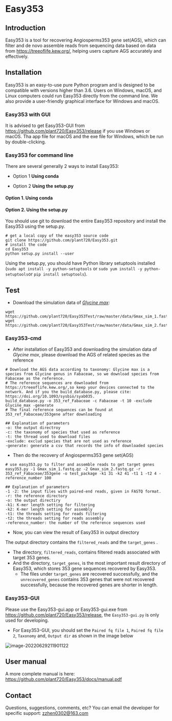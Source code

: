 # Easy353

## Introduction

Easy353 is a tool for recovering Angiosperms353 gene set(AGS), which can filter and de novo assemble reads from sequencing data based on data from https://treeoflife.kew.org/, helping users capture AGS accurately and effectively.

## Installation

Easy353 is an easy-to-use pure Python program and is designed to be compatible with versions higher than 3.6. Users on Windows, macOS, and Linux computers could run Easy353 directly from the command line. We also provide a user-friendly graphical interface for Windows and macOS. 

### Easy353 with GUI

It is advised to get Easy353-GUI from https://github.com/plant720/Easy353/release if you use Windows or macOS. Tha app file for macOS and the exe file for Windows, which be run by double-clicking.

### Easy353 for command line

There are several generally 2 ways to install Easy353:

* Option 1 **Using conda**

- Option 2 **Using the setup.py**

#### Option 1. Using conda



#### Option 2. Using the setup.py

You should use git to download the entire Easy353 repository and install the Easy353 using the setup.py.

```shell
# get a local copy of the easy353 source code
git clone https://github.com/plant720/Easy353.git
# install the code 
cd Easy353
python setup.py install --user
```

Using the setup.py, you should have Python library setuptools installed (`sudo apt install -y python-setuptools` or `sudo yum install -y python-setuptools`or `pip install setuptools`).

## Test

* Download the simulation data of [*Glycine max*](https://github.com/plant720/Easy353Test/tree/master/data):

```shell
wget https://github.com/plant720/Easy353Test/raw/master/data/Gmax_sim_1.fastq.gz
wget https://github.com/plant720/Easy353Test/raw/master/data/Gmax_sim_2.fastq.gz
```

### Easy353-cmd

* After installation of Easy353 and downloading the simulation data of *Glycine max*, please download the AGS of related species as the reference

```shell
# Download the AGS data according to taxonomy: Glycine max is a species from Glycine genus in Fabaceae, so we download species from Fabaceae as the reference.
# The reference sequences are downloaded from https://treeoflife.kew.org/,so keep your devices connected to the network. And if you the build_database.py, please cite: https://doi.org/10.1093/sysbio/syab035.
build_database.py -o 353_ref_Fabaceae -c Fabaceae -t 10 -exclude Glycine_max -generate 
# The final reference sequences can be found at 353_ref_Fabaceae/353gene after downloading

## Explanation of parameters
-o: the output directroy
-c: the taxonomy of species that used as reference
-t: the thread used to download files
-exclude: exclud species that are not used as reference
-generate: generate a csv that records the info of downloaded species
```

* Then do the recovery of Angiosperms353 gene set(AGS)

```shell
# use easy353.py to filter and assemble reads to get target genes
easy353.py -1 Gmax_sim_1.fastq.gz -2 Gmax_sim_2.fastq.gz -r 353_ref_Fabaceae/353gene -o test_package -k1 31 -k2 41 -t1 1 -t2 4 -reference_number 100

## Explanation of parameters
-1 -2: the input files with paired-end reads, given in FASTQ format. 
-r: the reference directory
-o: the output directiry
-k1: K-mer length setting for filtering
-k2: K-mer length setting for assembly
-t1: the threads setting for reads filtering
-t2: the threads setting for reads assembly
-reference_number: the number of the reference sequences used
```

* Now, you can view the result of Easy353 in output directory

The output directory contains the `filtered_reads` and the `target_genes` . 

* The directory, `filtered_reads`, contains filtered reads associated with target 353 genes. 
* And the directory, `target_genes`, is the most important result directory of Easy353, which stores 353 gene sequences recovered by Easy353. 
  * The files under `target_genes` are recovered successfully, and the `unrecovered_genes`  contains 353 genes that were not recovered successfully, because the recovered genes are shorter in length.

### Easy353-GUI

Please use the Easy353-gui.app or Easy353-gui.exe from https://github.com/plant720/Easy353/release, the `Easy353-gui.py` is only used for developing.

* For Easy353-GUI, you should set the `Paired fq file 1`, `Paired fq file 2`, `Taxonomy` and, `Output dir` as shown in the image below

![image-20220629211901122](https://cdn.jsdelivr.net/gh/plant720/TyporaPic/img/20220629211901.png)

## User manual

A more complete manual is here: https://github.com/plant720/Easy353/docs/manual.pdf

## Contact

Questions, suggestions, comments, etc? You can email the developer for specific support: zzhen0302@163.com
